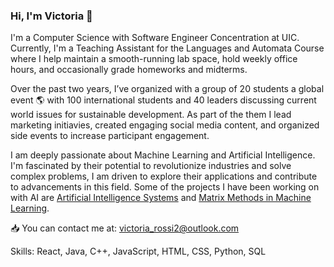 ### Hi, I'm Victoria 👋

I'm a Computer Science with Software Engineer Concentration at UIC. Currently, I'm a Teaching Assistant for the Languages and Automata Course where I help maintain a smooth-running lab space, hold weekly office hours, and occasionally grade homeworks and midterms. 

Over the past two years, I’ve organized with a group of 20 students a global event 🌎 with 100 international students and 40 leaders discussing current world issues for sustainable development. As part of the them I lead marketing initiavies, created engaging social media content, and organized side events to increase participant engagement. 

I am deeply passionate about Machine Learning and Artificial Intelligence. I'm fascinated by their potential to revolutionize industries and solve complex problems, I am driven to explore their applications and contribute to advancements in this field. Some of the projects I have been working on with AI are [Artificial Intelligence Systems](https://github.com/victoriarossi/SIA) and [Matrix Methods in Machine Learning](https://github.com/victoriarossi/Machine-Learning).

📥 You can contact me at: victoria_rossi2@outlook.com

Skills: React, Java, C++, JavaScript, HTML, CSS, Python, SQL
